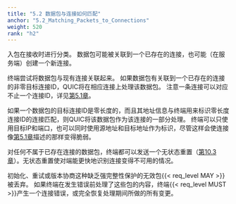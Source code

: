 ```yaml
---
title: "5.2 数据包与连接如何匹配"
anchor: "5.2_Matching_Packets_to_Connections"
weight: 520
rank: "h2"
---
```


入包在接收时进行分类。
数据包可能被关联到一个已存在的连接，也可能（在服务端）创建一个新连接。

终端尝试将数据包与现有连接关联起来。
如果数据包有关联到一个已存在的连接的非零目标连接ID，QUIC将在相应连接上处理该数据包。
注意一条连接可以对应不止一个连接ID，详见[第5.1章]()。

如果一个数据包的目标连接ID是零长度的，而且其地址信息与终端用来标识零长度连接ID的连接匹配，则QUIC将该数据包作为该连接的一部分处理。
终端可以只使用目标IP和端口，也可以同时使用源地址和目标地址作为标识，尽管这样会使连接像[第5.1章]()描述的那样变得脆弱。

对任何不属于已存在连接的数据包，终端都可以发送一个无状态重置（[第10.3章]()）。无状态重置使对端能更快地识别连接变得不可用的情况。

初始化、重试或版本协商这种缺乏强完整性保护的无效包{{< req_level MAY >}}被丢弃。
如果终端在发生错误前处理了这些包的内容，终端{{< req_level MUST >}}产生一个连接错误，或完全恢复处理期间所做的所有变更。